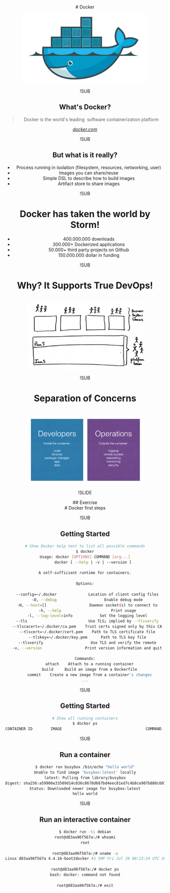 <!-- .slide: data-background="#6B205E" -->
<center>
# Docker

![Docker logo](img/docker-logo-no-text.png) <!-- .element: class="noborder" -->

!SUB
## What's Docker?

> Docker is the world's leading&nbsp; software containerization platform

_[docker.com](https://www.docker.com)_

!SUB
## But what is it really?

- Process running in isolation (filesystem, resources, networking, user)
- Images you can share/reuse
- Simple DSL to describe how to build images
- Artifact store to share images


!SUB
# Docker has taken the world by Storm!

- 400.000.000 downloads
- 300.000+ Dockerized applications
- 50.000+ third party projects on Github
- 150.000.000 dollar in funding

!SUB
# Why? It Supports True DevOps!
<br />
<center><div style="width: 75%; height: auto;"><img src="img/true-devops.jpg"/></div></center>


!SUB
# Separation of Concerns
<br />
<center><div style="width: 75%; height: auto;"><img src="img/devops-concerns.png"/></div></center>


!SLIDE
<!-- .slide: data-background="#6B205E" -->
<center>
## Exercise
<br>
# Docker first steps

!SUB
## Getting Started

```bash
# Show Docker help text to list all possible commands
$ docker
Usage: docker [OPTIONS] COMMAND [arg...]
       docker [ --help | -v | --version ]

A self-sufficient runtime for containers.

Options:

  --config=~/.docker              Location of client config files
  -D, --debug                     Enable debug mode
  -H, --host=[]                   Daemon socket(s) to connect to
  -h, --help                      Print usage
  -l, --log-level=info            Set the logging level
  --tls                           Use TLS; implied by --tlsverify
  --tlscacert=~/.docker/ca.pem    Trust certs signed only by this CA
  --tlscert=~/.docker/cert.pem    Path to TLS certificate file
  --tlskey=~/.docker/key.pem      Path to TLS key file
  --tlsverify                     Use TLS and verify the remote
  -v, --version                   Print version information and quit

Commands:
    attach    Attach to a running container
    build     Build an image from a Dockerfile
    commit    Create a new image from a container's changes
...
```

!SUB
## Getting Started
```bash
# Show all running containers
$ docker ps
CONTAINER ID        IMAGE                                     COMMAND                  CREATED             STATUS              PORTS                                              NAMES
```


!SUB
## Run a container
```bash
$ docker run busybox /bin/echo "hello world"
Unable to find image 'busybox:latest' locally
latest: Pulling from library/busybox
Digest: sha256:a59906e33509d14c036c8678d687bd4eec81ed7c4b8ce907b888c607f6a1e0e6
Status: Downloaded newer image for busybox:latest
hello world
```


!SUB
## Run an interactive container
```bash
$ docker run -ti debian
root@d83aa96f567a:/# whoami
root

root@d83aa96f567a:/# uname -a
Linux d83aa96f567a 4.4.16-boot2docker #1 SMP Fri Jul 29 00:13:24 UTC 2016 x86_64 GNU/Linux

root@d83aa96f567a:/# docker ps
bash: docker: command not found

root@d83aa96f567a:/# exit
```
